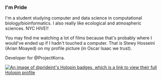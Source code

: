 ### I'm Pride

I'm a student studying computer and data science in computational biology/bioinformatics. I also really like ecological and atmospheric sciences. NYC HIVE!!

You may find me watching a lot of films because that's probably where I would've ended up if I hadn't touched a computer. That is Stewy Hosseini (Arian Moayed) on my profile picture (in Oscar Isaac we trust).

Developer for @ProjectKorra.

[![An image of @prideint's Holopin badges, which is a link to view their full Holopin profile](https://holopin.me/prideint)](https://holopin.io/@prideint)
